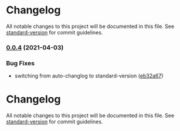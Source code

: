 # Changelog

All notable changes to this project will be documented in this file. See [standard-version](https://github.com/conventional-changelog/standard-version) for commit guidelines.

### [0.0.4](https://github.com/jdnierth/radio-plays/compare/v0.0.3...v0.0.4) (2021-04-03)


### Bug Fixes

* switching from auto-changlog to standard-version ([eb32a67](https://github.com/jdnierth/radio-plays/commits/eb32a6789c95e6dad61924affa8dea5ff50c394f))

# Changelog

All notable changes to this project will be documented in this file. See [standard-version](https://github.com/conventional-changelog/standard-version) for commit guidelines.
